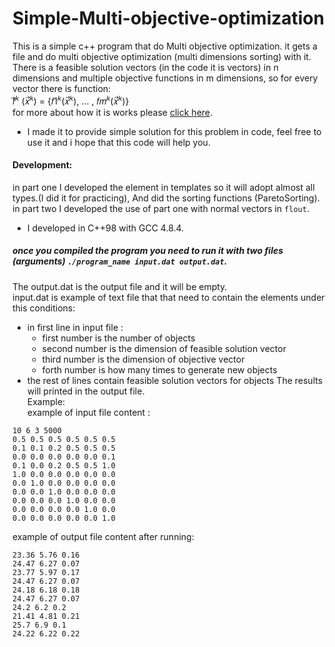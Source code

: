# Simple-Multi-objective-optimization
This is a simple c++ program that do Multi objective optimization.
it gets a file and do multi objective optimization (multi dimensions sorting) with it.<br/>
There is a feasible solution vectors (in the code it is vectors) in n dimensions and multiple objective functions in m dimensions, so for every vector there is function:<br/>
𝑓⃗<sup>𝑘</sup> (𝑥⃗<sup>𝑘</sup>) = {𝑓1<sup>𝑘</sup>(𝑥⃗<sup>𝑘</sup>), … , 𝑓𝑚<sup>𝑘</sup>(𝑥⃗<sup>𝑘</sup>)}<br/>
for more about how it is works please [click here](https://en.wikipedia.org/wiki/Multi-objective_optimization).
- I made it to provide simple solution for this problem in code, feel free to use it and i hope that this code will help you.<br/>
#### Development:
in part one I developed the element in templates so it will adopt almost all types.(I did it for practicing), And did the sorting functions (ParetoSorting).<br/>
in part two I developed the use of part one with normal vectors in `flout`.<br/>
- I developed in C++98 with GCC 4.8.4.<br/>
##### once you compiled the program you need to run it with two files (arguments) `./program_name input.dat output.dat`.<br/>
The output.dat is the output file and it will be empty.<br/>
input.dat is example of text file that that need to contain the elements under this conditions:
- in first line in input file :
  - first number is the number of objects
  - second number is the dimension of feasible solution vector
  - third number is the dimension of objective vector
  - forth number is how many times to generate new objects
- the rest of lines contain feasible solution vectors for objects
The results will printed in the output file.<br/>
Example:<br/>
example of input file content :<br/>
```
10 6 3 5000
0.5 0.5 0.5 0.5 0.5 0.5
0.1 0.1 0.2 0.5 0.5 0.5
0.0 0.0 0.0 0.0 0.0 0.1
0.1 0.0 0.2 0.5 0.5 1.0
1.0 0.0 0.0 0.0 0.0 0.0
0.0 1.0 0.0 0.0 0.0 0.0
0.0 0.0 1.0 0.0 0.0 0.0
0.0 0.0 0.0 1.0 0.0 0.0
0.0 0.0 0.0 0.0 1.0 0.0
0.0 0.0 0.0 0.0 0.0 1.0
```
example of output file content after running:<br/>
```
23.36 5.76 0.16
24.47 6.27 0.07
23.77 5.97 0.17
24.47 6.27 0.07
24.18 6.18 0.18
24.47 6.27 0.07
24.2 6.2 0.2
21.41 4.81 0.21
25.7 6.9 0.1
24.22 6.22 0.22
```
